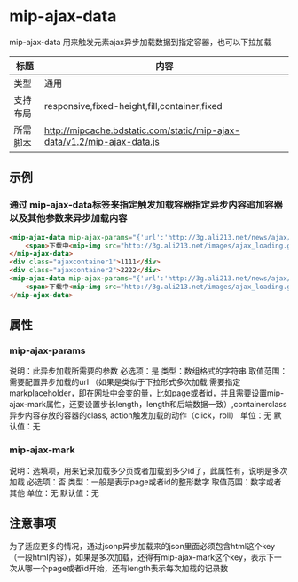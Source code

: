 # mip-ajax-data

mip-ajax-data 用来触发元素ajax异步加载数据到指定容器，也可以下拉加载

标题|内容
----|----
类型|通用
支持布局|responsive,fixed-height,fill,container,fixed
所需脚本|http://mipcache.bdstatic.com/static/mip-ajax-data/v1.2/mip-ajax-data.js

## 示例

### 通过 mip-ajax-data标签来指定触发加载容器指定异步内容追加容器以及其他参数来异步加载内容
```html
<mip-ajax-data mip-ajax-params="{'url':'http://3g.ali213.net/news/ajax/mipdemoloading?callback=?','containerclass':'ajaxcontainer1','action':'click'}">
    <span>下载中<mip-img src="http://3g.ali213.net/images/ajax_loading.gif"></mip-img></span>
</mip-ajax-data>
<div class="ajaxcontainer1">1111</div>
<div class="ajaxcontainer2">2222</div>
<mip-ajax-data mip-ajax-params="{'url':'http://3g.ali213.net/news/ajax/mipdemoloading?type=0&id=[markplaceholder]&callback=?','containerclass':'ajaxcontainer2','action':'roll','length':'6'}" mip-ajax-mark="0">
    <span>下载中<mip-img src="http://3g.ali213.net/images/ajax_loading.gif"></mip-img></span>
</mip-ajax-data>
```

## 属性

### mip-ajax-params

说明：此异步加载所需要的参数
必选项：是
类型：数组格式的字符串
取值范围：需要配置异步加载的url （如果是类似于下拉形式多次加载 需要指定markplaceholder，即在网址中会变的量，比如page或者id，并且需要设置mip-ajax-mark属性，还要设置步长length，length和后端数据一致）,containerclass异步内容存放的容器的class, action触发加载的动作（click，roll）
单位：无
默认值：无

### mip-ajax-mark

说明：选填项，用来记录加载多少页或者加载到多少id了，此属性有，说明是多次加载
必选项：否
类型：一般是表示page或者id的整形数字
取值范围：数字或者其他
单位：无
默认值：无

## 注意事项
为了适应更多的情况，通过jsonp异步加载来的json里面必须包含html这个key（一段html内容），如果是多次加载，还得有mip-ajax-mark这个key，表示下一次从哪一个page或者id开始，还有length表示每次加载的记录数
